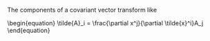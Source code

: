 The components of a covariant vector transform like

\begin{equation}
\tilde{A}_i = \frac{\partial x^j}{\partial \tilde{x}^i}A_j
\end{equation}